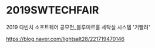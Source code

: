 # 2019SWTECHFAIR
2019 다빈치 소프트웨어 공모전_블루미르홀 세탁실 시스템 '기빨려'

https://blog.naver.com/lightsalt28/221719470146
